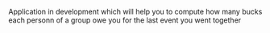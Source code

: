 Application in development which will help you to compute how many bucks each personn of a group owe you for the last event you went together
